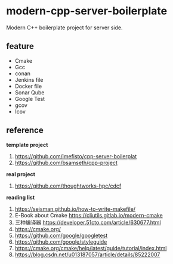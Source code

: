 # modern-cpp-server-boilerplate
Modern C++ boilerplate project for server side. 


## feature 

- Cmake
- Gcc
- conan
- Jenkins file 
- Docker file 
- Sonar Qube 
- Google Test
- gcov 
- Icov 

## reference 

**template project**

1. https://github.com/imefisto/cpp-server-boilerplat
2. https://github.com/bsamseth/cpp-project

**real project**

1. https://github.com/thoughtworks-hpc/cdcf

**reading list**

1. https://seisman.github.io/how-to-write-makefile/
2. E-Book about Cmake https://cliutils.gitlab.io/modern-cmake
3. 三种编译器 https://developer.51cto.com/article/630677.html
4. https://cmake.org/
5. https://github.com/google/googletest
6. https://github.com/google/styleguide
7. https://cmake.org/cmake/help/latest/guide/tutorial/index.html
8. https://blog.csdn.net/u013187057/article/details/85222007
